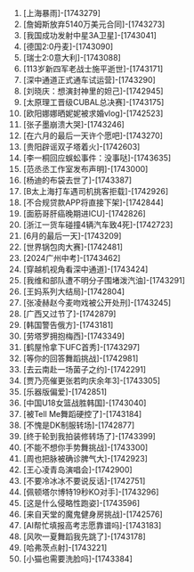 
1. [上海暴雨]-[1743279]
1. [詹姆斯放弃5140万美元合同]-[1743273]
1. [我国成功发射中星3A卫星]-[1743041]
1. [德国2:0丹麦]-[1743090]
1. [瑞士2:0意大利]-[1743088]
1. [113岁新四军老战士施平逝世]-[1743171]
1. [深中通道正式通车试运营]-[1743290]
1. [刘晓庆：想演封神里的妲己]-[1742945]
1. [太原理工晋级CUBAL总决赛]-[1743175]
1. [欧阳娜娜晒妮妮被求婚vlog]-[1742523]
1. [张子墨崩溃大哭]-[1743246]
1. [在六月的最后一天许个愿吧]-[1743270]
1. [贵阳辟谣双子塔着火]-[1742603]
1. [李一桐回应蜈蚣事件：没事哒]-[1743635]
1. [范丞丞工作室发布声明]-[1743000]
1. [杨迪的布袋去世了]-[1743387]
1. [B太上海打车遇司机挑客拒载]-[1742926]
1. [不合规贷款APP将直接下架]-[1742844]
1. [面筋哥肝癌晚期进ICU]-[1742826]
1. [浙江一货车碰撞4辆汽车致4死]-[1742723]
1. [6月的最后一天]-[1743209]
1. [世界锅包肉大赛]-[1742481]
1. [2024广州中考]-[1743462]
1. [穿越机视角看深中通道]-[1743424]
1. [我维和部队遭不明分子围堵泼汽油]-[1743291]
1. [王妈系列大结局]-[1742804]
1. [张凌赫赵今麦吻戏被公开处刑]-[1743245]
1. [广西又过节了]-[1742879]
1. [韩国警告俄方]-[1743181]
1. [劳塔罗拥抱梅西]-[1743349]
1. [鹤屋怜拿下UFC首秀]-[1743297]
1. [等你的回答舞蹈挑战]-[1742981]
1. [去云南赴一场菌子之约]-[1742291]
1. [贾乃亮催更张若昀庆余年3]-[1743305]
1. [乐器版偏爱]-[1742851]
1. [中国U18女篮战胜韩国]-[1743040]
1. [被Tell Me舞蹈硬控了]-[1743184]
1. [不愧是DK制服转场]-[1742877]
1. [终于轮到我拍装修转场了]-[1743399]
1. [不能不想你手势舞挑战]-[1743300]
1. [周也把脉被确诊脾气大]-[1742923]
1. [王心凌青岛演唱会]-[1742900]
1. [不要冷冰冰不要说反话]-[1742751]
1. [佩顿塔尔博特19秒KO对手]-[1743296]
1. [这是什么侵略性跑姿]-[1743596]
1. [来自天堂的魔鬼健身房挑战]-[1742576]
1. [AI帮忙填报高考志愿靠谱吗]-[1743183]
1. [风吹一夏舞蹈我先跳了]-[1743178]
1. [哈弗茨点射]-[1743221]
1. [小猫也需要洗脸吗]-[1743384]